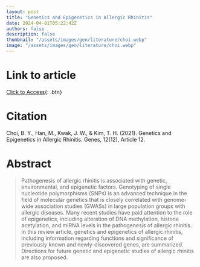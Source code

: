 ```yaml
---
layout: post
title: "Genetics and Epigenetics in Allergic Rhinitis"
date: 2024-04-01T05:22:42Z
authors: false
description: false
thumbnail: "/assets/images/gen/literature/choi.webp"
image: "/assets/images/gen/literature/choi.webp"
---
```

# Link to article
[Click to Access](https://doi.org/10.3390/genes12122004){: .btn}

# Citation
Choi, B. Y., Han, M., Kwak, J. W., & Kim, T. H. (2021). Genetics and Epigenetics in Allergic Rhinitis. Genes, 12(12), Article 12.

# Abstract
 > Pathogenesis of allergic rhinitis is associated with genetic, environmental, and epigenetic factors. Genotyping of single nucleotide polymorphisms (SNPs) is an advanced technique in the field of molecular genetics that is closely correlated with genome-wide association studies (GWASs) in large population groups with allergic diseases. Many recent studies have paid attention to the role of epigenetics, including alteration of DNA methylation, histone acetylation, and miRNA levels in the pathogenesis of allergic rhinitis. In this review article, genetics and epigenetics of allergic rhinitis, including information regarding functions and significance of previously known and newly-discovered genes, are summarized. Directions for future genetic and epigenetic studies of allergic rhinitis are also proposed.

